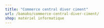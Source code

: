 ```yaml
---
title: "Commerce central diver ciment"
url: /bamako/commerce-central-diver-ciment/
shop: matériel informatique
---
```

